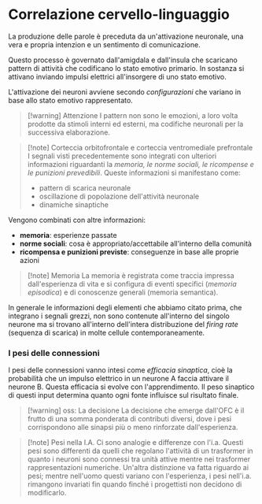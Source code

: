 # Correlazione cervello-linguaggio
La produzione delle parole è preceduta da un'attivazione neuronale, una vera e propria intenzion e un sentimento di comunicazione. 

Questo processo è governato dall'amigdala e dall'insula che scaricano pattern di attività che codificano lo stato emotivo primario. In sostanza si attivano inviando impulsi elettrici all'insorgere di uno stato emotivo.

L'attivazione dei neuroni avviene secondo *configurazioni* che variano in base allo stato emotivo rappresentato.

>[!warning] Attenzione
>I pattern non sono le emozioni, a loro volta prodotte da stimoli interni ed esterni, ma codifiche neuronali per la successiva elaborazione. 

>[!note] Corteccia orbitofrontale e corteccia ventromediale prefrontale
>I segnali visti precedentemente sono integrati con ulteriori informazioni riguardanti la *memoria, le norme sociali, le ricompense e le punizioni prevedibili*.
>Queste informazioni si manifestano come:
>- pattern di scarica neuronale
>- oscillazione di popolazione dell'attività neuronale
>- dinamiche sinaptiche


Vengono combinati con altre informazioni:
- **memoria**: esperienze passate
- **norme sociali**: cosa è appropriato/accettabile all'interno della comunità
- **ricompensa e punizioni previste**: conseguenze in base alle proprie azioni

>[!note] Memoria
>La memoria è registrata come traccia impressa dall'esperienza di vita e si configura di eventi specifici (*memoria episodica*) e di conoscenze generali (memoria semantica).

In generale le informazioni degli elementi che abbiamo citato prima, che integrano i segnali grezzi, non sono contenute all'interno del singolo neurone ma si trovano all'interno dell'intera distribuzione del *firing rate* (sequenza di scarica) in molte cellule contemporaneamente.

### I pesi delle connessioni 
I pesi delle connessioni vanno intesi come *efficacia sinaptica*, cioè la probabilità che un impulso elettrico in un neurone A faccia attivare il neurone B. Questa efficacia si evolve con l'apprendimento. Il peso sinaptico di questi input determina quanto ogni fonte influisce sul risultato finale.

>[!warning] oss: La decisione
>La decisione che emerge dall'OFC è il frutto di una somma ponderata di contributi diversi, dove i pesi corrispondono alle sinapsi più o meno rinforzate dall'esperienza.

>[!note] Pesi nella I.A.
>Ci sono analogie e differenze con l'i.a. 
>Questi pesi sono differenti da quelli che regolano l'attività di un trasformer in quanto i neuroni sono connessi tra unità attive mentre nei trasformer rappresentazioni numeriche.
> Un'altra distinzione va fatta riguardo ai pesi; mentre nell'uomo questi variano con l'esperienza, i pesi nell'i.a. rimangono invariati fin quando finché i progettisti non decidono di modificarlo.



